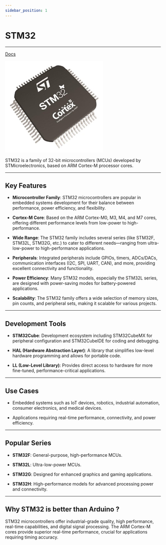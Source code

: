 ```yaml
---
sidebar_position: 1
---
```

# STM32

---

[Docs](https://www.st.com/en/microcontrollers-microprocessors/stm32-32-bit-arm-cortex-mcus.html)

![Image](..\Images\Nucleo_PinOut\stm32.jpg)

STM32 is a family of 32-bit microcontrollers (MCUs) developed by STMicroelectronics, based on ARM Cortex-M processor cores. 

---

## Key Features

- **Microcontroller Family**: STM32 microcontrollers are popular in embedded systems development for their balance between performance, power efficiency, and flexibility.

- **Cortex-M Core**: Based on the ARM Cortex-M0, M3, M4, and M7 cores, offering different performance levels from low-power to high-performance.

- **Wide Range**: The STM32 family includes several series (like STM32F, STM32L, STM32G, etc.) to cater to different needs—ranging from ultra-low-power to high-performance applications.

- **Peripherals**: Integrated peripherals include GPIOs, timers, ADCs/DACs, communication interfaces (I2C, SPI, UART, CAN), and more, providing excellent connectivity and functionality.

- **Power Efficiency**: Many STM32 models, especially the STM32L series, are designed with power-saving modes for battery-powered applications.

- **Scalability**: The STM32 family offers a wide selection of memory sizes, pin counts, and peripheral sets, making it scalable for various projects.

---

## Development Tools

- **STM32Cube**: Development ecosystem including STM32CubeMX for peripheral configuration and STM32CubeIDE for coding and debugging.

- **HAL (Hardware Abstraction Layer)**: A library that simplifies low-level hardware programming and allows for portable code.

- **LL (Low-Level Library)**: Provides direct access to hardware for more fine-tuned, performance-critical applications.

---

## Use Cases

- Embedded systems such as IoT devices, robotics, industrial automation, consumer electronics, and medical devices.

- Applications requiring real-time performance, connectivity, and power efficiency.

---

## Popular Series

- **STM32F**: General-purpose, high-performance MCUs.

- **STM32L**: Ultra-low-power MCUs.

- **STM32G**: Designed for enhanced graphics and gaming applications.

- **STM32H**: High-performance models for advanced processing power and connectivity.

---

## Why STM32 is better than Arduino ?

STM32 microcontrollers offer industrial-grade quality, high performance, real-time capabilities, and digital signal processing. The ARM Cortex-M cores provide superior real-time performance, crucial for applications requiring timing accuracy.
